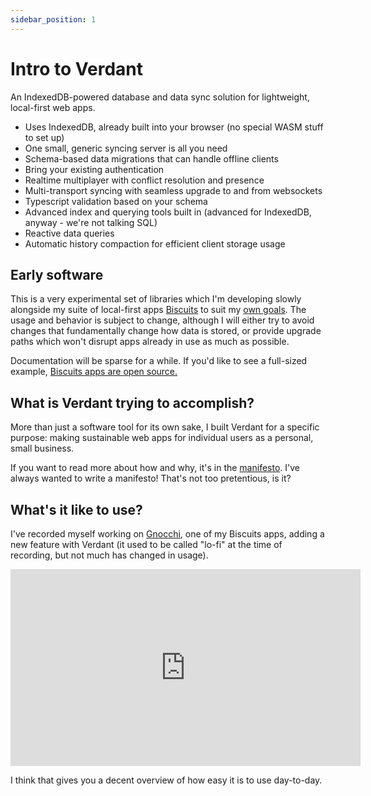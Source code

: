 ```yaml
---
sidebar_position: 1
---
```


# Intro to Verdant

An IndexedDB-powered database and data sync solution for lightweight, local-first web apps.

- Uses IndexedDB, already built into your browser (no special WASM stuff to set up)
- One small, generic syncing server is all you need
- Schema-based data migrations that can handle offline clients
- Bring your existing authentication
- Realtime multiplayer with conflict resolution and presence
- Multi-transport syncing with seamless upgrade to and from websockets
- Typescript validation based on your schema
- Advanced index and querying tools built in (advanced for IndexedDB, anyway - we're not talking SQL)
- Reactive data queries
- Automatic history compaction for efficient client storage usage

## Early software

This is a very experimental set of libraries which I'm developing slowly alongside my suite of local-first apps [Biscuits](https://biscuits.club) to suit my [own goals](https://blog.gfor.rest/blog/lofi-intro). The usage and behavior is subject to change, although I will either try to avoid changes that fundamentally change how data is stored, or provide upgrade paths which won't disrupt apps already in use as much as possible.

Documentation will be sparse for a while. If you'd like to see a full-sized example, [Biscuits apps are open source.](https://github.com/a-type/biscuits)

## What is Verdant trying to accomplish?

More than just a software tool for its own sake, I built Verdant for a specific purpose: making sustainable web apps for individual users as a personal, small business.

If you want to read more about how and why, it's in the [manifesto](./manifesto.md). I've always wanted to write a manifesto! That's not too pretentious, is it?

## What's it like to use?

I've recorded myself working on [Gnocchi](https://gnocchi.biscuits.club), one of my Biscuits apps, adding a new feature with Verdant (it used to be called "lo-fi" at the time of recording, but not much has changed in usage).

<iframe width="560" height="315" src="https://www.youtube.com/embed/RUykjG-L8Z4" title="YouTube video player" frameborder="0" allow="accelerometer; autoplay; clipboard-write; encrypted-media; gyroscope; picture-in-picture" allowfullscreen></iframe>

I think that gives you a decent overview of how easy it is to use day-to-day.
